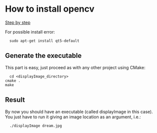 # How to install opencv

[Step by step](http://www.linuxhispano.net/2012/11/05/instalar-opencv-2-4-2-ubuntu-12-04/)

For possible install error:

      sudo apt-get install qt5-default


## Generate the executable

This part is easy, just proceed as with any other project using CMake:

      cd <displayImage_directory>
    cmake .
    make

##  Result

By now you should have an executable (called displayImage in this case). You just have to run it giving an image location as an argument, i.e.:

      ./displayImage dream.jpg
